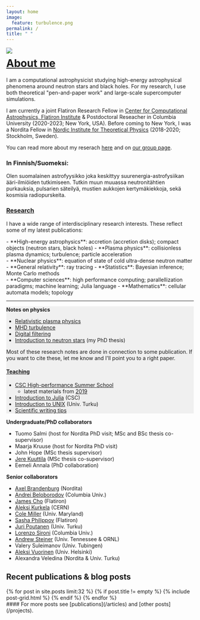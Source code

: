 ```yaml
---
layout: home
image:
  feature: turbulence.png
permalink: /
title: " "
---
```


<img style="float: left; padding-right:50px;" src="images/jnattila2.jpg">


# [About me](/about)

I am a computational astrophysicist studying high-energy astrophysical phenomena around neutron stars and black holes. For my research, I use both theoretical "pen-and-paper work" and large-scale supercomputer simulations.

I am currently a joint Flatiron Research Fellow in [Center for Computational Astrophysics, Flatiron Institute](https://www.simonsfoundation.org/flatiron/center-for-computational-astrophysics/) & Postdoctoral Reseacher in Columbia University (2020-2023; New York, USA). Before coming to New York, I was a Nordita Fellow in [Nordic Institute for Theoretical Physics](http://www.nordita.org) (2018-2020; Stockholm, Sweden). 

You can read more about my reserach [here](/about) and on [our group page](/group).


### In Finnish/Suomeksi:

Olen suomalainen astrofyysikko joka keskittyy suurenergia-astrofysiikan ääri-ilmiöiden tutkimiseen. Tutkin muun muuassa neutronitähtien purkauksia, pulsarien säteilyä, mustien aukkojen kertymäkiekkoja, sekä kosmisia radiopurskeita.


### [Research](/articles)

I have a wide range of interdisciplinary research interests. These reflect some of my latest publications:

<div class="inforow">
<div class="infocolumn" markdown="block">
- **High-energy astrophysics**: accretion (accretion disks); compact objects (neutron stars, black holes)
- **Plasma physics**: collisionless plasma dynamics; turbulence; particle acceleration
</div>
<div class="infocolumn" markdown="block">
- **Nuclear physics**: equation of state of cold ultra-dense neutron matter
- **General relativity**: ray tracing
- **Statistics**: Bayesian inference; Monte Carlo methods
</div>
<div class="infocolumn" markdown="block">
- **Computer sciences**: high performance computing; parallellization paradigms; machine learning; Julia language
- **Mathematics**: cellular automata models; topology
</div>
</div> <!-- /.inforow -->

---

<div class="inforow">

<div class="infocolumn2" markdown="block" style="background-color: #F0F0F0;">
<h4 style="margin-top: 0.2em; margin-bottom: 0.0em;"> Notes on physics</h4>

- [Relativistic plasma physics](https://github.com/natj/notes-corpus/blob/master/plasma-physics/notes.pdf)
- [MHD turbulence](https://github.com/natj/notes-corpus/blob/master/turbulence/notes.pdf)
- [Digital filtering](https://github.com/natj/notes-corpus/blob/master/filtering/notes.pdf)
- [Introduction to neutron stars](https://github.com/natj/thesis) (my PhD thesis)

Most of these research notes are done in connection to some publication. If you want to cite these, let me know and I'll point you to a right paper.

#### [Teaching](/teaching)

- [CSC High-performance Summer School](https://www.csc.fi/en/web/training/-/csc_summerschool_2019)
    - latest materials from [2019](https://github.com/csc-training/summerschool)
- [Introduction to Julia](https://github.com/csc-training/julia-introduction) (CSC)
- [Introduction to UNIX](https://github.com/natj/unix-intro) (Univ. Turku)
- [Scientific writing tips](https://github.com/natj/sci_writing)
</div>
<div class="infocolumnR" markdown="block">
<h4 style="margin-top: 0.2em; margin-bottom: 0.0em;"> Undergraduate/PhD collaborators</h4>

- Tuomo Salmi (host for Nordita PhD visit; MSc and BSc thesis co-supervisor)
- Maarja Kruuse (host for Nordita PhD visit)
- John Hope (MSc thesis supervisor)
- [Jere Kuuttila](https://www.mpa-garching.mpg.de/person/54672/2377) (MSc thesis co-supervisor)
- Eemeli Annala (PhD collaboration)

<h4 style="margin-top: 0.2em; margin-bottom: 0.0em;"> Senior collaborators </h4>

- [Axel Brandenburg](https://www.nordita.org/~brandenb/) (Nordita)
- [Andrei Beloborodov](https://physics.columbia.edu/people/profile/398) (Columbia Univ.)
- [James Cho](https://www.simonsfoundation.org/people/james-cho/) (Flatiron)
- [Aleksi Kurkela](https://th-dep.web.cern.ch/roster/kurkela-aleksi) (CERN)
- [Cole Miller](https://www.astro.umd.edu/~miller/) (Univ. Maryland)
- [Sasha Philippov](https://sashaphilippov.wixsite.com/sashaph) (Flatiron)
- [Juri Poutanen](http://users.utu.fi/jurpou/) (Univ. Turku)
- [Lorenzo Sironi](http://user.astro.columbia.edu/~lsironi/Site/Home.html) (Columbia Univ.)
- [Andrew Steiner](http://neutronstars.utk.edu/) (Univ. Tennessee & ORNL)
- Valery Suleimanov (Univ. Tubingen)
- [Aleksi Vuorinen](https://www.mv.helsinki.fi/home/arjvuori/) (Univ. Helsinki)
- Alexandra Veledina (Nordita & Univ. Turku)
</div>
</div> <!-- /.inforow -->


## Recent publications & blog posts

<div class="tiles">
{% for post in site.posts limit:32 %}
   {% if post.title != empty %}	
	{% include post-grid.html %}
   {% endif %}
{% endfor %}
</div><!-- /.tiles -->

<div style="float:right" markdown="block">
#### For more posts see [publications](/articles) and [other posts](/projects).
</div>


